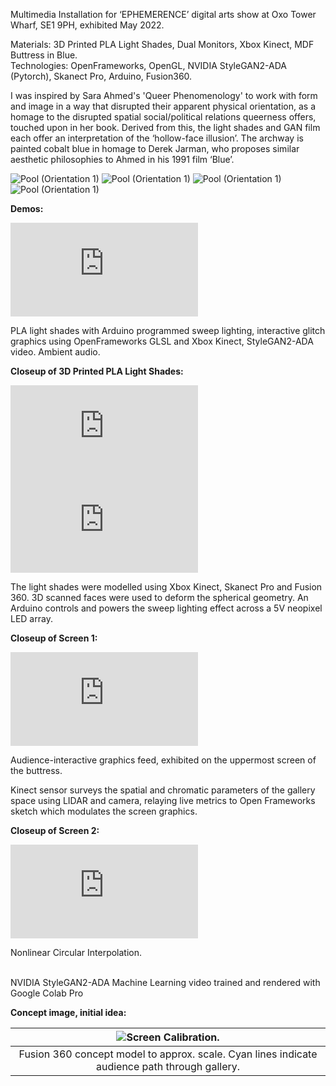 Multimedia Installation for ‘EPHEMERENCE’ digital arts show at Oxo Tower Wharf, SE1 9PH, exhibited May 2022.   

Materials: 3D Printed PLA Light Shades, Dual Monitors, Xbox Kinect, MDF Buttress in Blue.  
Technologies: OpenFrameworks, OpenGL, NVIDIA StyleGAN2-ADA (Pytorch), Skanect Pro, Arduino, Fusion360.

I was inspired by Sara Ahmed's 'Queer Phenomenology' to work with form and image in a way that disrupted their apparent physical orientation, as a homage to the disrupted spatial social/political relations queerness offers, touched upon in her book. Derived from this, the light shades and GAN film each offer an interpretation of the ‘hollow-face illusion’. The archway is painted cobalt blue in homage to Derek Jarman, who proposes similar aesthetic philosophies to Ahmed in his 1991 film ‘Blue’.

<div class="mkd_img">
<img src="/images/articles/pool_1.jpg" alt="Pool (Orientation 1)">
<img src="/images/articles/pool_2.jpg" alt="Pool (Orientation 1)">
<img src="/images/articles/pool_3.jpg" alt="Pool (Orientation 1)">
<img src="/images/articles/pool_4.jpg" alt="Pool (Orientation 1)">
</div>

<b>Demos:</b>

<div class="video_container">
   <iframe title="vimeo-player" src="https://player.vimeo.com/video/787402312?h=2c1a200f81&loop=1&byline=0&portrait=0" class="h_video" frameborder="0" allowfullscreen></iframe> 
</div>

PLA light shades with Arduino programmed sweep lighting, interactive glitch graphics using OpenFrameworks GLSL and Xbox Kinect, StyleGAN2-ADA video. Ambient audio. 

<b>Closeup of 3D Printed PLA Light Shades:</b>

<div class="video_container">
   <div class="video_flexbox">
         <iframe title="vimeo-player" src="https://player.vimeo.com/video/787607437?h=195449e86a" class="v_video" frameborder="0" allowfullscreen></iframe> 
         <iframe title="vimeo-player" src="https://player.vimeo.com/video/787607686?h=4e23d13b35" class="v_video" frameborder="0" allowfullscreen></iframe>
   </div>
</div>

The light shades were modelled using Xbox Kinect, Skanect Pro and Fusion 360. 3D scanned faces were used to deform the spherical geometry.
An Arduino controls and powers the sweep lighting effect across a 5V neopixel LED array.

<b>Closeup of Screen 1:</b>

<iframe title="vimeo-player" src="https://player.vimeo.com/video/787418805?h=584c2aef00" class="h_video" frameborder="0" allowfullscreen></iframe> 

Audience-interactive graphics feed, exhibited on the uppermost screen of the buttress. 

Kinect sensor surveys the spatial and chromatic parameters of the gallery space using LIDAR and camera, relaying live metrics to Open Frameworks sketch which modulates the screen graphics.

<b>Closeup of Screen 2:</b>

<iframe title="vimeo-player" src="https://player.vimeo.com/video/787403229?h=f453b0ce08" class="h_video" frameborder="0" allowfullscreen></iframe> 
<div class="mkd_img"><p>Nonlinear Circular Interpolation.</p>
<br>NVIDIA StyleGAN2-ADA Machine Learning video trained and rendered with Google Colab Pro</div>  
  
<b>Concept image, initial idea:</b>

<div class="mkd_img"> 

|![Screen Calibration.](/images/articles/pool_5.png)|
|:--:| 
|Fusion 360 concept model to approx. scale. Cyan lines indicate audience path through gallery. |
</div>